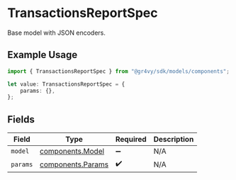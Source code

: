 # TransactionsReportSpec

Base model with JSON encoders.

## Example Usage

```typescript
import { TransactionsReportSpec } from "@gr4vy/sdk/models/components";

let value: TransactionsReportSpec = {
    params: {},
};
```

## Fields

| Field                                                  | Type                                                   | Required                                               | Description                                            |
| ------------------------------------------------------ | ------------------------------------------------------ | ------------------------------------------------------ | ------------------------------------------------------ |
| `model`                                                | [components.Model](../../models/components/model.md)   | :heavy_minus_sign:                                     | N/A                                                    |
| `params`                                               | [components.Params](../../models/components/params.md) | :heavy_check_mark:                                     | N/A                                                    |
